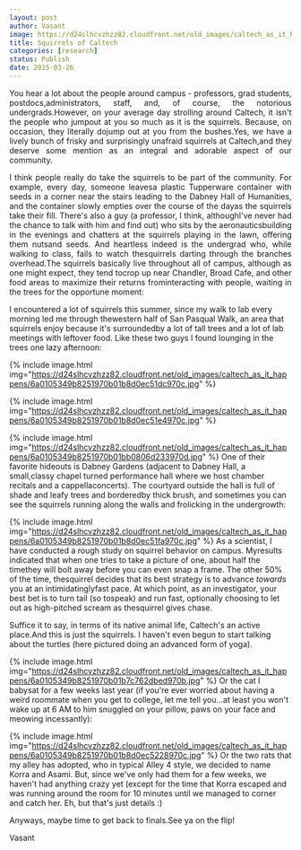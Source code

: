 ```yaml
---
layout: post
author: Vasant
image: https://d24slhcvzhzz82.cloudfront.net/old_images/caltech_as_it_happens/6a0105349b8251970b01b7c762db87970b.jpg
title: Squirrels of Caltech
categories: [research]
status: Publish
date: 2015-03-26
---
```



<p style="text-align: justify;">You hear a lot about the people around campus - professors, grad students, postdocs,administrators, staff, and, of course, the notorious undergrads.However, on your average day strolling around Caltech, it isn't the people who jumpout at you so much as it is the squirrels. Because, on occasion, they literally dojump out at you from the bushes.Yes, we have a lively bunch of frisky and surprisingly unafraid squirrels at Caltech,and they deserve some mention as an integral and adorable aspect of our community.

<p style="text-align: justify;">I think people really do take the squirrels to be part of the community. For example, every day, someone leavesa plastic Tupperware container with seeds in a corner near the stairs leading to the Dabney Hall of Humanities, and the container slowly empties over the course of the dayas the squirrels take their fill. There's also a guy (a professor, I think, althoughI've never had the chance to talk with him and find out) who sits by the aeronauticsbuilding in the evenings and chatters at the squirrels playing in the lawn, offering them nutsand seeds. And heartless indeed is the undergrad who, while walking to class, fails to watch thesquirrels darting through the branches overhead.The squirrels basically live throughout all of campus, although as one might expect, they tend tocrop up near Chandler, Broad Cafe, and other food areas to maximize their returns frominteracting with people, waiting in the trees for the opportune moment:

I encountered a lot of squirrels this summer, since my walk to lab every morning led me through thewestern half of San Pasqual Walk, an area that squirrels enjoy because it's surroundedby a lot of tall trees and a lot of lab meetings with leftover food. Like these two guys I found lounging in the trees one lazy afternoon:

{% include image.html img="https://d24slhcvzhzz82.cloudfront.net/old_images/caltech_as_it_happens/6a0105349b8251970b01b8d0ec51dc970c.jpg" %}


{% include image.html img="https://d24slhcvzhzz82.cloudfront.net/old_images/caltech_as_it_happens/6a0105349b8251970b01b8d0ec51e4970c.jpg" %}


{% include image.html img="https://d24slhcvzhzz82.cloudfront.net/old_images/caltech_as_it_happens/6a0105349b8251970b01bb0806d233970d.jpg" %}
One of their favorite hideouts is Dabney Gardens (adjacent to Dabney Hall, a small,classy chapel turned performance hall where we host chamber recitals and a cappellaconcerts). The courtyard outside the hall is full of shade and leafy trees and borderedby thick brush, and sometimes you can see the squirrels running along the walls and frolicking in the undergrowth:

{% include image.html img="https://d24slhcvzhzz82.cloudfront.net/old_images/caltech_as_it_happens/6a0105349b8251970b01b8d0ec51fa970c.jpg" %}
As a scientist, I have conducted a rough study on squirrel behavior on campus. Myresults indicated that when one tries to take a picture of one, about half the timethey will bolt away before you can even snap a frame. The other 50% of the time, thesquirrel decides that its best strategy is to advance *towards* you at an intimidatinglyfast pace. At which point, as an investigator, your best bet is to turn tail (so tospeak) and run fast, optionally choosing to let out as high-pitched scream as thesquirrel gives chase.

Suffice it to say, in terms of its native animal life, Caltech's an active place.And this is just the squirrels. I haven't even begun to start talking about the turtles (here pictured doing an advanced form of yoga).


{% include image.html img="https://d24slhcvzhzz82.cloudfront.net/old_images/caltech_as_it_happens/6a0105349b8251970b01b7c762dbed970b.jpg" %}
Or the cat I babysat for a few weeks last year (if you're ever worried about having a weird roommate when you get to college, let me tell you...at least you won't wake up at 6 AM to him snuggled on your pillow, paws on your face and meowing incessantly):

{% include image.html img="https://d24slhcvzhzz82.cloudfront.net/old_images/caltech_as_it_happens/6a0105349b8251970b01b8d0ec5228970c.jpg" %}
Or the two rats that my alley has adopted, who in typical Alley 4 style, we decided to name Korra and Asami. But, since we've only had them for a few weeks, we haven't had anything crazy yet (except for the time that Korra escaped and was running around the room for 10 minutes until we managed to corner and catch her. Eh, but that's just details :)

Anyways, maybe time to get back to finals.See ya on the flip!

Vasant


